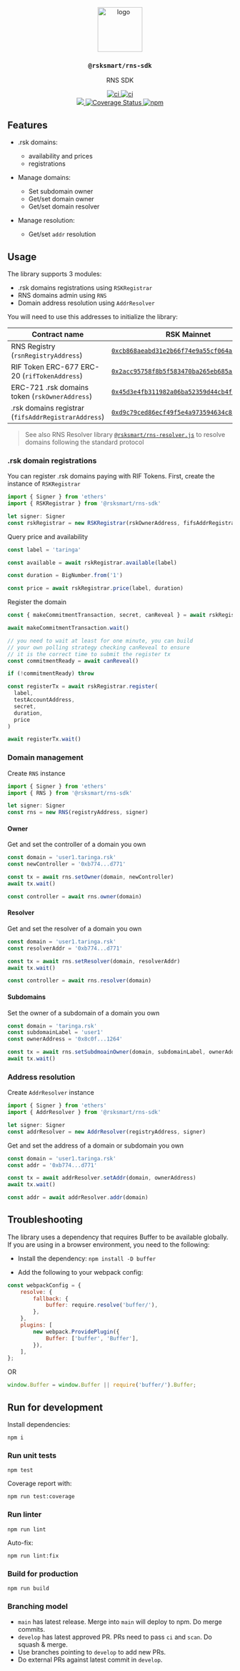 <p align="middle">
  <img src="https://www.rifos.org/assets/img/logo.svg" alt="logo" height="100" >
</p>
<h3 align="middle"><code>@rsksmart/rns-sdk</code></h3>
<p align="middle">
  RNS SDK
</p>
<p align="middle">
  <a href="https://github.com/rsksmart/rns-sdk/actions/workflows/ci.yml" alt="ci">
    <img src="https://github.com/rsksmart/rns-sdk/actions/workflows/ci.yml/badge.svg" alt="ci" />
  </a>
  <a href="https://github.com/rsksmart/rns-sdk/actions/workflows/publish.yml" alt="ci">
    <img src="https://github.com/rsksmart/rns-sdk/actions/workflows/publish.yml/badge.svg" alt="ci" />
  </a>
  <br />
  <a href="https://lgtm.com/projects/g/rsksmart/rns-sdk/context:javascript">
    <img src="https://img.shields.io/lgtm/grade/javascript/github/rsksmart/rns-sdk" />
  </a>
  <a href='https://coveralls.io/github/rsksmart/rns-sdk'>
    <img src='https://coveralls.io/repos/github/rsksmart/rns-sdk/badge.svg' alt='Coverage Status' />
  </a>
  <a href="https://badge.fury.io/js/%40rsksmart%2Frns-sdk">
    <img src="https://badge.fury.io/js/%40rsksmart%2Frns-sdk.svg" alt="npm" />
  </a>
</p>

## Features

- .rsk domains:
  - availability and prices
  - registrations

- Manage domains:
  - Set subdomain owner
  - Get/set domain owner
  - Get/set domain resolver

- Manage resolution:
  - Get/set `addr` resolution

## Usage

The library supports 3 modules:
- .rsk domains registrations using `RSKRegistrar`
- RNS domains admin using `RNS`
- Domain address resolution using `AddrResolver`

You will need to use this addresses to initialize the library:

| Contract name | RSK Mainnet | RSK Testnet |
| - | - | - |
| RNS Registry (`rsnRegistryAddress`) | [`0xcb868aeabd31e2b66f74e9a55cf064abb31a4ad5`](https://explorer.rsk.co/address/0xcb868aeabd31e2b66f74e9a55cf064abb31a4ad5) | [`0x7d284aaac6e925aad802a53c0c69efe3764597b8`](https://explorer.testnet.rsk.co/address/0x7d284aaac6e925aad802a53c0c69efe3764597b8) |
| RIF Token ERC-677 ERC-20 (`rifTokenAddress`) | [`0x2acc95758f8b5f583470ba265eb685a8f45fc9d5`](https://explorer.rsk.co/address/0x2acc95758f8b5f583470ba265eb685a8f45fc9d5) | [`0x19f64674d8a5b4e652319f5e239efd3bc969a1fe`](https://explorer.testnet.rsk.co/address/0x19f64674d8a5b4e652319f5e239efd3bc969a1fe) |
| ERC-721 .rsk domains token (`rskOwnerAddress`) | [`0x45d3e4fb311982a06ba52359d44cb4f5980e0ef1`](https://explorer.rsk.co/address/0x45d3e4fb311982a06ba52359d44cb4f5980e0ef1) | [`0xca0a477e19bac7e0e172ccfd2e3c28a7200bdb71`](https://explorer.testnet.rsk.co/address/0xca0a477e19bac7e0e172ccfd2e3c28a7200bdb71) |
| .rsk domains registrar (`fifsAddrRegistrarAddress`) | [`0xd9c79ced86ecf49f5e4a973594634c83197c35ab`](https://explorer.rsk.co/address/0xd9c79ced86ecf49f5e4a973594634c83197c35ab) | [`0x90734bd6bf96250a7b262e2bc34284b0d47c1e8d`](https://explorer.testnet.rsk.co/address/0x90734bd6bf96250a7b262e2bc34284b0d47c1e8d) |

> See also RNS Resolver library [`@rsksmart/rns-resolver.js`](https://github.com/rsksmart/rns-resolver.js) to resolve domains following the standard protocol

### .rsk domain registrations

You can register .rsk domains paying with RIF Tokens. First, create the instance of `RSKRegistrar`

```typescript
import { Signer } from 'ethers'
import { RSKRegistrar } from '@rsksmart/rns-sdk'

let signer: Signer
const rskRegistrar = new RSKRegistrar(rskOwnerAddress, fifsAddrRegistrarAddress, rifTokenAddress, signer)
```

Query price and availability

```typescript
const label = 'taringa'

const available = await rskRegistrar.available(label)

const duration = BigNumber.from('1')

const price = await rskRegistrar.price(label, duration)
```

Register the domain

```typescript
const { makeCommitmentTransaction, secret, canReveal } = await rskRegistrar.commitToRegister(label, testAccountAddress)

await makeCommitmentTransaction.wait()

// you need to wait at least for one minute, you can build
// your own polling strategy checking canReveal to ensure
// it is the correct time to submit the register tx
const commitmentReady = await canReveal()

if (!commitmentReady) throw

const registerTx = await rskRegistrar.register(
  label,
  testAccountAddress,
  secret,
  duration,
  price
)

await registerTx.wait()
```

### Domain management

Create `RNS` instance

```typescript
import { Signer } from 'ethers'
import { RNS } from '@rsksmart/rns-sdk'

let signer: Signer
const rns = new RNS(registryAddress, signer)
```

#### Owner

Get and set the controller of a domain you own

```typescript
const domain = 'user1.taringa.rsk'
const newController = '0xb774...d771'

const tx = await rns.setOwner(domain, newController)
await tx.wait()

const controller = await rns.owner(domain)
```

#### Resolver

Get and set the resolver of a domain you own

```typescript
const domain = 'user1.taringa.rsk'
const resolverAddr = '0xb774...d771'

const tx = await rns.setResolver(domain, resolverAddr)
await tx.wait()

const controller = await rns.resolver(domain)
```

#### Subdomains

Set the owner of a subdomain of a domain you own

```typescript
const domain = 'taringa.rsk'
const subdomainLabel = 'user1'
const ownerAddress = '0x8c0f...1264'

const tx = await rns.setSubdmoainOwner(domain, subdomainLabel, ownerAddress)
await tx.wait()
```

### Address resolution

Create `AddrResolver` instance

```typescript
import { Signer } from 'ethers'
import { AddrResolver } from '@rsksmart/rns-sdk'

let signer: Signer
const addrResolver = new AddrResolver(registryAddress, signer)
```

Get and set the address of a domain or subdomain you own

```typescript
const domain = 'user1.taringa.rsk'
const addr = '0xb774...d771'

const tx = await addrResolver.setAddr(domain, ownerAddress)
await tx.wait()

const addr = await addrResolver.addr(domain)
```
## Troubleshooting
The library uses a dependency that requires Buffer to be available globally. If you are using in a browser environment, you need to the following:

- Install the dependency:
`npm install -D buffer`

- Add the following to your webpack config:
```javascript
const webpackConfig = {
    resolve: {
        fallback: {
            buffer: require.resolve('buffer/'),
        },
    },
    plugins: [
        new webpack.ProvidePlugin({
            Buffer: ['buffer', 'Buffer'],
        }),
    ],
};
```

OR

```javascript
window.Buffer = window.Buffer || require('buffer/').Buffer;
```

## Run for development

Install dependencies:

```
npm i
```

### Run unit tests

```
npm test
```

Coverage report with:

```
npm run test:coverage
```

### Run linter

```
npm run lint
```

Auto-fix:

```
npm run lint:fix
```

### Build for production

```
npm run build
```

### Branching model

- `main` has latest release. Merge into `main` will deploy to npm. Do merge commits.
- `develop` has latest approved PR. PRs need to pass `ci` and `scan`. Do squash & merge.
- Use branches pointing to `develop` to add new PRs.
- Do external PRs against latest commit in `develop`.
